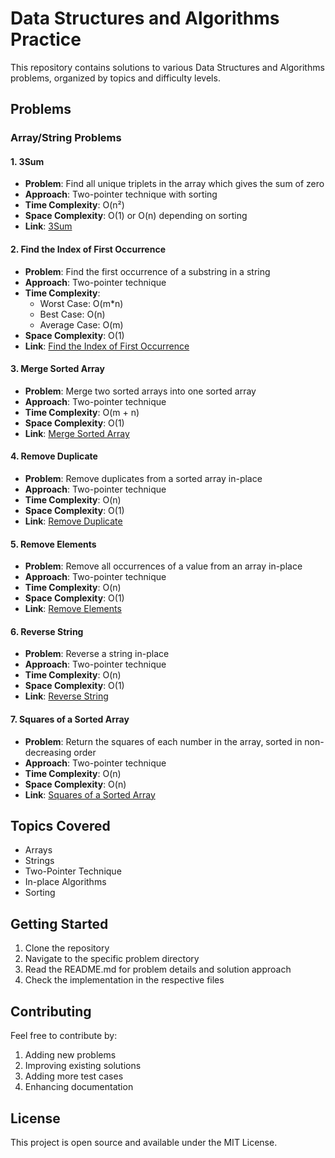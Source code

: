 # Data Structures and Algorithms Practice

This repository contains solutions to various Data Structures and Algorithms problems, organized by topics and difficulty levels.

## Problems

### Array/String Problems

#### 1. 3Sum
- **Problem**: Find all unique triplets in the array which gives the sum of zero
- **Approach**: Two-pointer technique with sorting
- **Time Complexity**: O(n²)
- **Space Complexity**: O(1) or O(n) depending on sorting
- **Link**: [3Sum](3sum/README.md)

#### 2. Find the Index of First Occurrence
- **Problem**: Find the first occurrence of a substring in a string
- **Approach**: Two-pointer technique
- **Time Complexity**: 
  - Worst Case: O(m*n)
  - Best Case: O(n)
  - Average Case: O(m)
- **Space Complexity**: O(1)
- **Link**: [Find the Index of First Occurrence](Find_the_index_first_occurrence/README.md)

#### 3. Merge Sorted Array
- **Problem**: Merge two sorted arrays into one sorted array
- **Approach**: Two-pointer technique
- **Time Complexity**: O(m + n)
- **Space Complexity**: O(1)
- **Link**: [Merge Sorted Array](merge_sorted_array/README.md)

#### 4. Remove Duplicate
- **Problem**: Remove duplicates from a sorted array in-place
- **Approach**: Two-pointer technique
- **Time Complexity**: O(n)
- **Space Complexity**: O(1)
- **Link**: [Remove Duplicate](remove_duplicate/README.md)

#### 5. Remove Elements
- **Problem**: Remove all occurrences of a value from an array in-place
- **Approach**: Two-pointer technique
- **Time Complexity**: O(n)
- **Space Complexity**: O(1)
- **Link**: [Remove Elements](remove_elements/README.md)

#### 6. Reverse String
- **Problem**: Reverse a string in-place
- **Approach**: Two-pointer technique
- **Time Complexity**: O(n)
- **Space Complexity**: O(1)
- **Link**: [Reverse String](reverse_string/README.md)

#### 7. Squares of a Sorted Array
- **Problem**: Return the squares of each number in the array, sorted in non-decreasing order
- **Approach**: Two-pointer technique
- **Time Complexity**: O(n)
- **Space Complexity**: O(n)
- **Link**: [Squares of a Sorted Array](squares_of_a_sorted-array/README.md)

## Topics Covered
- Arrays
- Strings
- Two-Pointer Technique
- In-place Algorithms
- Sorting

## Getting Started
1. Clone the repository
2. Navigate to the specific problem directory
3. Read the README.md for problem details and solution approach
4. Check the implementation in the respective files

## Contributing
Feel free to contribute by:
1. Adding new problems
2. Improving existing solutions
3. Adding more test cases
4. Enhancing documentation

## License
This project is open source and available under the MIT License. 
